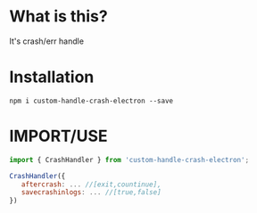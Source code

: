 # What is this?

It's crash/err handle

# Installation

`npm i custom-handle-crash-electron --save`

# IMPORT/USE

```javascript
import { CrashHandler } from 'custom-handle-crash-electron';

CrashHandler({
   aftercrash: ... //[exit,countinue],
   savecrashinlogs: ... //[true,false]
})
```